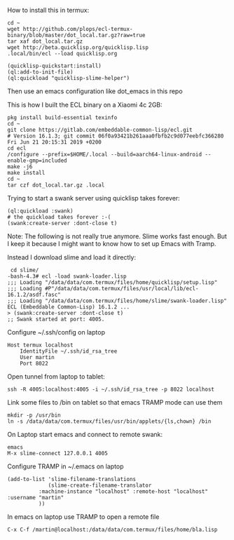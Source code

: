 How to install this in termux:
```
cd ~
wget http://github.com/plops/ecl-termux-binary/blob/master/dot_local.tar.gz?raw=true
tar xaf dot_local.tar.gz
wget http://beta.quicklisp.org/quicklisp.lisp
.local/bin/ecl --load quicklisp.org

(quicklisp-quickstart:install)
(ql:add-to-init-file)
(ql:quickload "quicklisp-slime-helper")
```

Then use an emacs configuration like dot_emacs in this repo



This is how I built the ECL binary on a Xiaomi 4c 2GB:
```
pkg install build-essential texinfo
cd ~
git clone https://gitlab.com/embeddable-common-lisp/ecl.git
# Version 16.1.3; git commit 06f0a93421b261aaa0fbfb2c9d077eebfc366280 Fri Jun 21 20:15:31 2019 +0200
cd ecl
/configure --prefix=$HOME/.local --build=aarch64-linux-android --enable-gmp=included
make -j6
make install 
cd ~
tar czf dot_local.tar.gz .local
```

Trying to start a swank server using quicklisp takes forever:

```
(ql:quickload :swank)
# the quickload takes forever :-(
(swank:create-server :dont-close t)

```

Note: The following is not really true anymore. Slime works fast enough. But I keep it because I might want to know how to set up Emacs with Tramp.

Instead I download slime and load it directly:

```
 cd slime/
-bash-4.3# ecl -load swank-loader.lisp 
;;; Loading "/data/data/com.termux/files/home/quicklisp/setup.lisp"
;;; Loading #P"/data/data/com.termux/files/usr/local/lib/ecl-16.1.2/asdf.fasc"
;;; Loading "/data/data/com.termux/files/home/slime/swank-loader.lisp"
ECL (Embeddable Common-Lisp) 16.1.2 ...
> (swank:create-server :dont-close t)
;; Swank started at port: 4005.
```

Configure ~/.ssh/config on laptop
```
Host termux localhost
    IdentityFile ~/.ssh/id_rsa_tree
    User martin
    Port 8022    
```



Open tunnel from laptop to tablet:
```
ssh -R 4005:localhost:4005 -i ~/.ssh/id_rsa_tree -p 8022 localhost
```

Link some files to /bin on tablet so that emacs TRAMP mode can use them
```
mkdir -p /usr/bin
ln -s /data/data/com.termux/files/usr/bin/applets/{ls,chown} /bin
```

On Laptop start emacs and connect to remote swank:
```
emacs
M-x slime-connect 127.0.0.1 4005

```

Configure TRAMP in  ~/.emacs on laptop 
```
(add-to-list 'slime-filename-translations
             (slime-create-filename-translator
	      :machine-instance "localhost" :remote-host "localhost" :username "martin"
	      ))

```

In emacs on laptop use TRAMP to open a remote file
```
C-x C-f /martin@localhost:/data/data/com.termux/files/home/bla.lisp
```

